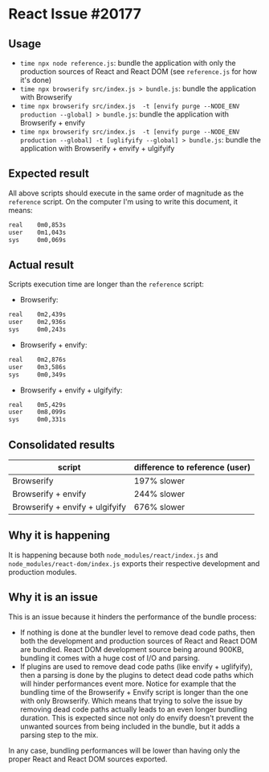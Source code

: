 # React Issue #20177

## Usage

* `time npx node reference.js`: bundle the application with only the production sources of React and React DOM (see `reference.js` for how it's done)
* `time npx browserify src/index.js > bundle.js`: bundle the application with Browserify
* `time npx browserify src/index.js  -t [envify purge --NODE_ENV production --global] > bundle.js`: bundle the application with Browserify + envify
* `time npx browserify src/index.js  -t [envify purge --NODE_ENV production --global] -t [uglifyify --global] > bundle.js`: bundle the application with Browserify + envify + ulgifyify

## Expected result

All above scripts should execute in the same order of magnitude as the `reference` script. On the computer I'm using to write this document, it means:

```bash
real    0m0,853s
user    0m1,043s
sys     0m0,069s
```

## Actual result

Scripts execution time are longer than the `reference` script:

* Browserify:

```bash
real    0m2,439s
user    0m2,936s
sys     0m0,243s
```

* Browserify + envify:

```bash
real    0m2,876s
user    0m3,586s
sys     0m0,349s
```

* Browserify + envify + ulgifyify:

```bash
real    0m5,429s
user    0m8,099s
sys     0m0,331s
```

## Consolidated results

| script  | difference to reference (user) |
|---|---|
| Browserify | 197% slower  |
| Browserify + envify | 244% slower  |
| Browserify + envify + ulgifyify | 676% slower  |

## Why it is happening

It is happening because both `node_modules/react/index.js` and `node_modules/react-dom/index.js` exports their respective development and production modules.

## Why it is an issue

This is an issue because it hinders the performance of the bundle process:

* If nothing is done at the bundler level to remove dead code paths, then both the development and production sources of React and React DOM are bundled. React DOM development source being around 900KB, bundling it comes with a huge cost of I/O and parsing.
* If plugins are used to remove dead code paths (like envify + uglifyify), then a parsing is done by the plugins to detect dead code paths which will hinder performances event more. Notice for example that the bundling time of the Browserify + Envify script is longer than the one with only Browserify. Which means that trying to solve the issue by removing dead code paths actually leads to an even longer bundling duration. This is expected since not only do envify doesn't prevent the unwanted sources from being included in the bundle, but it adds a parsing step to the mix.

In any case, bundling performances will be lower than having only the proper React and React DOM sources exported.